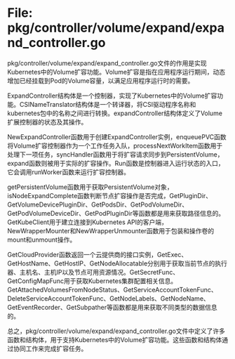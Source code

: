 # File: pkg/controller/volume/expand/expand_controller.go

pkg/controller/volume/expand/expand_controller.go文件的作用是实现Kubernetes中的Volume扩容功能。Volume扩容是指在应用程序运行期间，动态增加已经挂载到Pod的Volume容量，以满足应用程序运行时的需要。

ExpandController结构体是一个控制器，实现了Kubernetes中的Volume扩容功能。CSINameTranslator结构体是一个转译器，将CSI驱动程序名称和kubernetes包中的名称之间进行转换。expandController结构体定义了Volume扩展控制器的状态及其操作。

NewExpandController函数用于创建ExpandController实例，enqueuePVC函数将Volume扩容控制器作为一个工作任务入队，processNextWorkItem函数用于处理下一项任务，syncHandler函数用于将扩容请求同步到PersistentVolume，expand函数则被用于实际的扩容操作。Run函数是控制器进入运行状态的入口，它会调用runWorker函数来运行扩容控制器。

getPersistentVolume函数用于获取PersistentVolume对象，isNodeExpandComplete函数判断节点扩容操作是否完成，GetPluginDir、GetVolumeDevicePluginDir、GetPodsDir、GetPodVolumeDir、GetPodVolumeDeviceDir、GetPodPluginDir等函数都是用来获取路径信息的。GetKubeClient用于建立连接到Kubernetes API的客户端，NewWrapperMounter和NewWrapperUnmounter函数用于包装和操作卷的mount和unmount操作。

GetCloudProvider函数返回一个云提供商的接口实例，GetExec、GetHostName、GetHostIP、GetNodeAllocatable分别用于获取当前节点的执行器、主机名、主机IP以及节点可用资源情况。GetSecretFunc、GetConfigMapFunc用于获取Kubernetes集群配置相关信息。GetAttachedVolumesFromNodeStatus、GetServiceAccountTokenFunc、DeleteServiceAccountTokenFunc、GetNodeLabels、GetNodeName、GetEventRecorder、GetSubpather等函数都是用来获取不同类型的数据信息的。

总之，pkg/controller/volume/expand/expand_controller.go文件中定义了许多函数和结构体，用于支持Kubernetes中的Volume扩容功能。这些函数和结构体通过协同工作来完成扩容任务。

